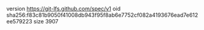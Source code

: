 version https://git-lfs.github.com/spec/v1
oid sha256:f83c81b9050f41008db943f95f8ab6e7752cf082a4193676ead7e612ee579223
size 3907
